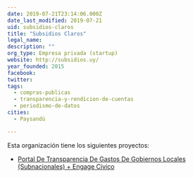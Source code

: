 ```yaml
---
date: 2019-07-21T23:14:06.000Z
date_last_modified: 2019-07-21
uid: subsidios-claros
title: "Subsidios Claros"
legal_name: 
description: ""
org_type: Empresa privada (startup)
website: http://subsidios.uy/
year_founded: 2015
facebook: 
twitter: 
tags:
  - compras-publicas
  - transparencia-y-rendicion-de-cuentas
  - periodismo-de-datos
cities: 
  - Paysandú

---
```


Esta organización tiene los siguientes proyectos:

- [Portal De Transparencia De Gastos De Gobiernos Locales (Subnacionales) + Engage Cívico](/proyectos/portal-de-transparencia-de-gastos-de-gobiernos-locales-subnacionales-engage-civico)
